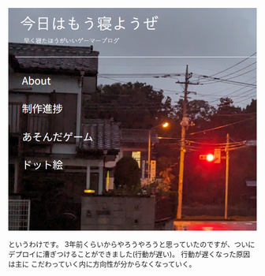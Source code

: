 ![thumbnail](/public/image/ReactBlogThumbnail.PNG)

というわけです。
3年前くらいからやろうやろうと思っていたのですが、ついにデプロイに漕ぎつけることができました(行動が遅い)。
行動が遅くなった原因は主に
こだわっていく内に方向性が分からなくなっていく。